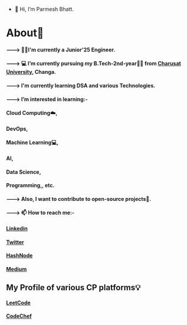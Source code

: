 - 👋 Hi, I’m Parmesh Bhatt.
#              About🤠
   #### ---> 👨‍🎓I'm currently a Junior'25 Engineer.
   #### ---> 💻 I’m currently pursuing my B.Tech-2nd-year👨‍🎓 from [Charusat University](https://www.charusat.ac.in/), Changa.
   #### ---> I'm currently learning DSA and various Technologies.
   #### ---> I’m interested in learning:- 
   ####                        Cloud Computing☁️, 
   ####                        DevOps, 
   ####                        Machine Learning💻,
   ####                        AI, 
   ####                        Data Science, 
   ####                        Programming,, etc. 
   #### ---> Also, I want to contribute to open-source projects📌.
   #### ---> 📫 How to reach me:- 
 
   #### [Linkedin](https://www.linkedin.com/in/parmesh-bhatt-277971221/)
   #### [Twitter](https://twitter.com/Parmesh_119)
   #### [HashNode](https://hashnode.com/@Prmes119)
   #### [Medium](https://medium.com/@21it009)
   
##             My Profile of various CP platforms💡

   #### [LeetCode](https://leetcode.com/21it009/)
   #### [CodeChef](https://www.codechef.com/users/parmesh_119)
      
      
